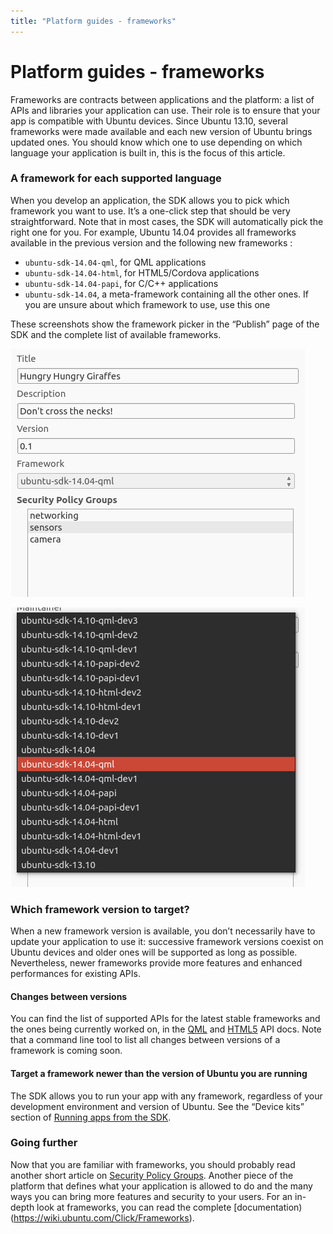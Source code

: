 ```yaml
---
title: "Platform guides - frameworks"
---
```


# Platform guides - frameworks


Frameworks are contracts between applications and the platform: a list of APIs
and libraries your application can use. Their role is to ensure that your app
is compatible with Ubuntu devices. Since Ubuntu 13.10, several frameworks were
made available and each new version of Ubuntu brings updated ones. You should
know which one to use depending on which language your application is built
in, this is the focus of this article.

### A framework for each supported language

When you develop an application, the SDK allows you to pick which framework
you want to use. It’s a one-click step that should be very straightforward.
Note that in most cases, the SDK will automatically pick the right one for
you. For example, Ubuntu 14.04 provides all frameworks available in the
previous version and the following new frameworks :

  * `ubuntu-sdk-14.04-qml`, for QML applications
  * `ubuntu-sdk-14.04-html`, for HTML5/Cordova applications
  * `ubuntu-sdk-14.04-papi`, for C/C++ applications
  * `ubuntu-sdk-14.04`, a meta-framework containing all the other ones. If you are unsure about which framework to use, use this one

These screenshots show the framework picker in the “Publish” page of the SDK
and the complete list of available frameworks.

![](../../../media/pick_framework_sdk.png)

![](../../../media/pick_framework_list_sdk.png)

### Which framework version to target?

When a new framework version is available, you don’t necessarily have to
update your application to use it: successive framework versions coexist on
Ubuntu devices and older ones will be supported as long as possible.
Nevertheless, newer frameworks provide more features and enhanced performances
for existing APIs.

#### **Changes between versions**

You can find the list of supported APIs for the latest stable frameworks and
the ones being currently worked on, in the [QML](../../apps/qml/index.html) and
[HTML5](../../apps/html-5/index.html) API docs. Note that a command line tool to
list all changes between versions of a framework is coming soon.

#### **Target a framework newer than the version of Ubuntu you are running**

The SDK allows you to run your app with any framework, regardless of your
development environment and version of Ubuntu. See the “Device kits” section
of [Running apps from the SDK](../../apps/sdk/tutorials/running-apps-from-the-sdk.html).

### Going further

Now that you are familiar with frameworks, you should probably read another
short article on [Security Policy Groups](https://developer.ubuntu.com/en/publish/security-policy-groups/). Another piece of the platform that defines what your application is
allowed to do and the many ways you can bring more features and security to
your users. For an in-depth look at frameworks, you can read the complete
[documentation)(https://wiki.ubuntu.com/Click/Frameworks).
